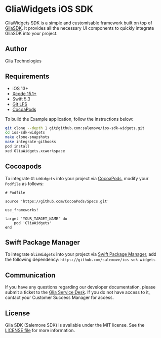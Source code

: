 # GliaWidgets iOS SDK

GliaWidgets SDK is a simple and customisable framework built on top of [GliaSDK](https://github.com/salemove/ios-bundle). It provides all the necessary UI components to quickly integrate GliaSDK into your project.

## Author

Glia Technologies

## Requirements

- iOS 13+
- [Xcode 15.1+](https://developer.apple.com/xcode/)
- Swift 5.3
- [Git LFS](https://git-lfs.github.com/)
- [CocoaPods](https://cocoapods.org/)

To build the Example application, follow the instructions below:

```sh
git clone --depth 1 git@github.com:salemove/ios-sdk-widgets.git
cd ios-sdk-widgets
make clone-snapshots
make integrate-githooks
pod install
xed GliaWidgets.xcworkspace
```

## Cocoapods

To integrate `GliaWidgets` into your project via [CocoaPods](https://cocoapods.org/), modify your `Podfile` as follows:

```
# Podfile

source 'https://github.com/CocoaPods/Specs.git'

use_frameworks!

target 'YOUR_TARGET_NAME' do
    pod 'GliaWidgets'
end
```

## Swift Package Manager

To integrate `GliaWidgets` into your project via [Swift Package Manager](https://www.swift.org/package-manager/), add the following dependency: `https://github.com/salemove/ios-sdk-widgets`

## Communication

If you have any questions regarding our developer documentation, please submit a ticket to the [Glia Service Desk](https://salemove.atlassian.net/servicedesk/customer/portal/1). If you do not have access to it, contact your Customer Success Manager for access.

## License

Glia SDK (Salemove SDK) is available under the MIT license. See the [LICENSE file](LICENSE) for more information.
